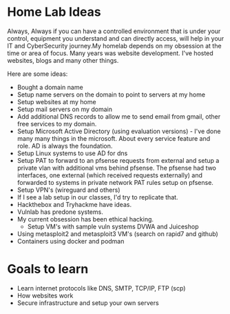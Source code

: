 # Home Lab Ideas

Always, Always if you can have a controlled environment that is under your control, equipment you understand and can directly access, will help in your IT and CyberSecurity journey.My homelab depends on my obsession at the time or area of focus.   Many years was website development.  I've hosted websites, blogs and many other things.

Here are some ideas:

* Bought a domain name
* Setup name servers on the domain to point to servers at my home
* Setup websites at my home
* Setup mail servers on my domain
* Add additional DNS records to allow me to send email from gmail, other free services to my domain.
* Setup Microsoft Active Directory (using evaluation versions) - I've done many many things in the microsoft.  About every service feature and role.   AD is always the foundation.
* Setup Linux systems to use AD for dns
* Setup PAT to forward to an pfsense requests from external and setup a private vlan with additional vms behind pfsense.  The pfsense had two interfaces, one external (which received requests externally) and forwarded to systems in private network PAT rules setup on pfsense.
* Setup VPN's (wireguard and others)
* If I see a lab setup in our classes, I'd try to replicate that.
* Hackthebox and Tryhackme have ideas.
* Vulnlab has predone systems.
* My current obsession has been ethical hacking.
  * Setup VM's with sample vuln systems DVWA and Juiceshop
* Using metasploit2 and metasploit3 VM's (search on rapid7 and github)
* Containers using docker and podman

# Goals to learn

* Learn internet protocols like DNS, SMTP, TCP/IP, FTP (scp)
* How websites work
* Secure infrastructure and setup your own servers
